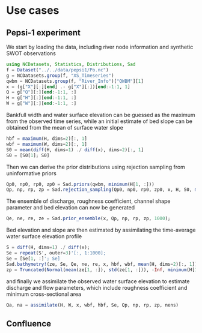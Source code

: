 # Use cases

## Pepsi-1 experiment

We start by loading the data, including river node information and synthetic SWOT observations

```julia
using NCDatasets, Statistics, Distributions, Sad
f = Dataset("../../data/pepsi1/Po.nc")
g = NCDatasets.group(f, "XS_Timeseries")
qwbm = NCDatasets.group(f, "River_Info")["QWBM"][1]
x = (g["X"][:][end] .- g["X"][:])[end:-1:1, 1]
Q = g["Q"][:][end:-1:1, :]
H = g["H"][:][end:-1:1, :]
W = g["W"][:][end:-1:1, :]
```

Bankfull width and water surface elevation can be guessed as the maximum from the observed time series, while an initial estimate of bed slope can be obtained from the mean of surface water slope

```julia
hbf = maximum(H, dims=2)[:, 1]
wbf = maximum(W, dims=2)[:, 1]
S0 = mean(diff(H, dims=1) ./ diff(x), dims=2)[:, 1]
S0 = [S0[1]; S0]
```

Then we can derive the prior distributions using rejection sampling from uninformative priors

```julia
Qp0, np0, rp0, zp0 = Sad.priors(qwbm, minimum(H[1, :]))
Qp, np, rp, zp = Sad.rejection_sampling(Qp0, np0, rp0, zp0, x, H, S0, mean(H[1, :]), wbf, hbf, 1000);
```

The ensemble of discharge, roughness coefficient, channel shape parameter and bed elevation can now be generated

```julia
Qe, ne, re, ze = Sad.prior_ensemble(x, Qp, np, rp, zp, 1000);
```

Bed elevation and slope are then estimated by assimilating the time-average water surface elevation profile

```julia
S = diff(H, dims=1) ./ diff(x);
Se = repeat(S', outer=3)'[:, 1:1000];
Se = [Se[1, :]'; Se]
Sad.bathymetry!(ze, Se, Qe, ne, re, x, hbf, wbf, mean(H, dims=2)[:, 1])
zp = Truncated(Normal(mean(ze[1, :]), std(ze[1, :])), -Inf, minimum(H[1, :]))
```

and finally we assimilate the observed water surface elevation to estimate discharge and flow parameters, which include roughness coefficient and minimum cross-sectional area

```julia
Qa, na = assimilate(H, W, x, wbf, hbf, Se, Qp, np, rp, zp, nens)
```

## Confluence
